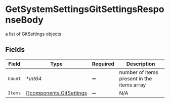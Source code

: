# GetSystemSettingsGitSettingsResponseBody

a list of GitSettings objects


## Fields

| Field                                                              | Type                                                               | Required                                                           | Description                                                        |
| ------------------------------------------------------------------ | ------------------------------------------------------------------ | ------------------------------------------------------------------ | ------------------------------------------------------------------ |
| `Count`                                                            | **int64*                                                           | :heavy_minus_sign:                                                 | number of items present in the items array                         |
| `Items`                                                            | [][components.GitSettings](../../models/components/gitsettings.md) | :heavy_minus_sign:                                                 | N/A                                                                |